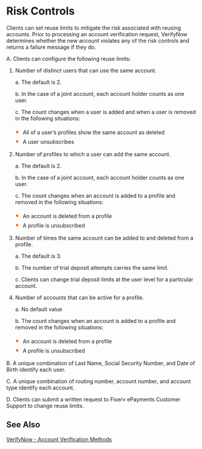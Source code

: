 
# Risk Controls

Clients can set reuse limits to mitigate the risk associated with reusing accounts. Prior to processing an account verification request, VerifyNow determines whether the new account violates any of the risk controls and returns a failure message if they do.

A. Clients can configure the following reuse limits: 

1. Number of distinct users that can use the same account. 

    a. The default is 2. 

    b. In the case of a joint account, each account holder counts as one user.
    
    c. The count changes when a user is added and when a user is removed in the following situations:
        <div class="card-body">
        <ul>
        <li>All of a user’s profiles show the same account as deleted </li>
        <li>A user unsubscribes</li>
        </ul>
        </div>

2. Number of profiles to which a user can add the same account.

    a. The default is 2.

    b. In the case of a joint account, each account holder counts as one user. 

    c. The count changes when an account is added to a profile and removed in the following situations: 
        <div class="card-body">
        <ul>
        <li>An account is deleted from a profile </li>
        <li>A profile is unsubscribed
        </li>
        </ul>
        </div>
3. Number of times the same account can be added to and deleted from a profile.

    a. The default is 3. 

    b. The number of trial deposit attempts carries the same limit. 

    c. Clients can change trial deposit limits at the user level for a particular account.

4. Number of accounts that can be active for a profile.

    a. No default value 

    b. The count changes when an account is added to a profile and removed in the following situations:
        <div class="card-body">
        <ul>
        <li>An account is deleted from a profile </li>
        <li>A profile is unsubscribed
        </li>
        </ul>
        </div>
        
B. A unique combination of Last Name, Social Security Number, and Date of Birth identify each user.

C. A unique combination of routing number, account number, and account type identify each account. 

D. Clients can submit a written request to Fiserv ePayments Customer Support to change reuse limits.

## See Also
[VerifyNow - Account Verification Methods](?path=docs/verifynow-account-verification-method.md)<br/>

<style>
    .card-body ul {
        list-style: none;
        padding-left: 20px;
    }
    .card-body ul li::before {
        content: "\2022";
        font-size: 1.5em;
        color: #f60;
        display: inline-block;
        width: 1em;
        margin-left: -1em;
    }
</style>
            
 





   